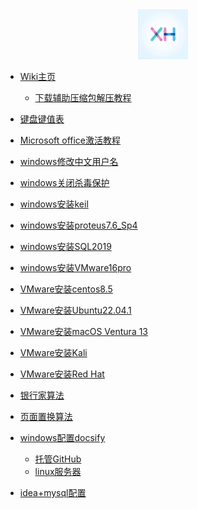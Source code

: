 <div align="center">
<a href="https://wiki.xhcheats.cn/#/">
<img src=xh1.jpg />
</div>


* [Wiki主页](README.md)
  * [下载辅助压缩包解压教程](wiki/jieya.md)


* [键盘键值表](qita/jianpankey.md)
* [Microsoft office激活教程](qita/office.md)
* [windows修改中文用户名](qita/yonghuming.md)
* [windows关闭杀毒保护](qita/guanshadu.md)
* [windows安装keil](qita/keil.md)
* [windows安装proteus7.6\_Sp4](qita/proteus.md)
* [windows安装SQL2019](qita/sql.md)
* [windows安装VMware16pro](qita/VMware.md)
* [VMware安装centos8.5](qita/centos.md)
* [VMware安装Ubuntu22.04.1](qita/Ubuntu.md)
* [VMware安装macOS Ventura 13](qita/Ventura13.md)
* [VMware安装Kali](qita/kali.md)
* [VMware安装Red Hat](<qita/red hat.md>)
* [银行家算法](<qita/banker.md>)
* [页面置换算法](<qita/pagedisplace.md>)
* [windows配置docsify](qita/docsify.md)
  * [托管GitHub](qita/docsify1.md)
  * [linux服务器](qita/docsify2.md)
* [idea+mysql配置](qita/idea.md)



